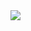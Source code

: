 <a href="https://1kbgz.com">
  <img src="blob:https://github.com/fe1c504e-5811-471c-a065-635ba6c6cf6a" />
</a>
